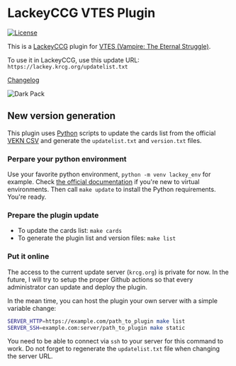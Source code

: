 # LackeyCCG VTES Plugin

[![License](https://img.shields.io/badge/License-MIT-blue)](https://opensource.org/licenses/MIT)

This is a [LackeyCCG](https://lackeyccg.com) plugin for
[VTES (Vampire: The Eternal Struggle)](https://www.blackchantry.com/products/what-is-vampire-the-eternal-struggle/).

To use it in LackeyCCG, use this update URL: `https://lackey.krcg.org/updatelist.txt`

[Changelog](CHANGELOG.md)

![Dark Pack](https://raw.githubusercontent.com/lionel-panhaleux/krcg/master/dark-pack.png)

## New version generation

This plugin uses [Python](https://python.org) scripts to update the cards list
from the official [VEKN CSV](https://www.vekn.net/card-lists)
and generate the `updatelist.txt` and `version.txt` files.

### Perpare your python environment

Use your favorite python environment, `python -m venv lackey_env` for example. Check
[the official documentation](https://docs.python.org/3/library/venv.html#how-venvs-work)
if you're new to virtual environments.
Then call `make update` to install the Python requirements. You're ready.

### Prepare the plugin update

- To update the cards list: `make cards`
- To generate the plugin list and version files: `make list`

### Put it online

The access to the current update server (`krcg.org`) is private for now.
In the future, I will try to setup the proper Github actions so that every administrator
can update and deploy the plugin.

In the mean time, you can host the plugin your own server with a simple variable change:

```bash
SERVER_HTTP=https://example.com/path_to_plugin make list
SERVER_SSH=example.com:server/path_to_plugin make static
```

You need to be able to connect via `ssh` to your server for this command to work.
Do not forget to regenerate the `updatelist.txt` file when changing the server URL.
